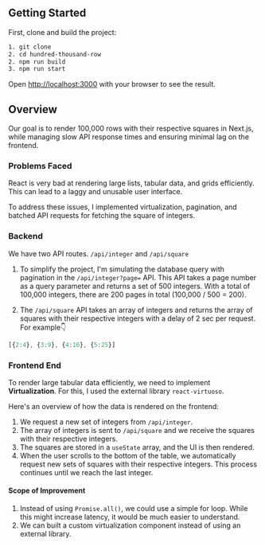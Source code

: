 ## Getting Started

First, clone and build the project:
```bash
1. git clone
2. cd hundred-thousand-row
2. npm run build
3. npm run start
```
Open [http://localhost:3000](http://localhost:3000) with your browser to see the result.


## Overview
Our goal is to render 100,000 rows with their respective squares in Next.js, while managing slow API response times and ensuring minimal lag on the frontend.

### Problems Faced
React is very bad at rendering large lists, tabular data, and grids efficiently. This can lead to a laggy and unusable user interface. 

To address these issues, I implemented virtualization, pagination, and batched API requests for fetching the square of integers.


### Backend
We have two API routes. `/api/integer` and `/api/square`

1. To simplify the project, I'm simulating the database query with pagination in the `/api/integer?page=` API. This API takes a page number as a query parameter and returns a set of 500 integers. With a total of 100,000 integers, there are 200 pages in total (100,000 / 500 = 200).


2. The `/api/square` API takes an array of integers and returns the array of squares with their respective integers with a delay of 2 sec per request. For example👇

```js
[{2:4}, {3:9}, {4:16}, {5:25}]
```

### Frontend End
To render large tabular data efficiently, we need to implement **Virtualization**. For this, I used the external library `react-virtuoso`. 

Here's an overview of how the data is rendered on the frontend:

1. We request a new set of integers from `/api/integer`.
2. The array of integers is sent to `/api/square` and we receive the squares with their respective integers.
3. The squares are stored in a `useState` array, and the UI is then rendered.
4. When the user scrolls to the bottom of the table, we automatically request new sets of squares with their respective integers. This process continues until we reach the last integer.


#### Scope of Improvement
1. Instead of using `Promise.all()`, we could use a simple for loop. While this might increase latency, it would be much easier to understand.
2. We can built a custom virtualization component instead of using an external library.

